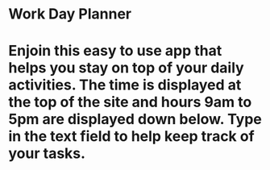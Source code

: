 # Work Day Planner
# Enjoin this easy to use app that helps you stay on top of your daily activities. The time is displayed at the top of the site and hours 9am to 5pm are displayed down below. Type in the text field to help keep track of your tasks. 
